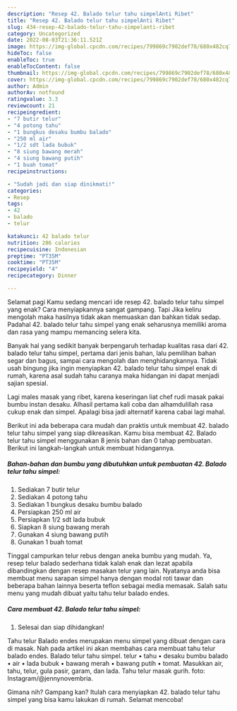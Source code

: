 ```yaml
---
description: "Resep 42. Balado telur tahu simpelAnti Ribet"
title: "Resep 42. Balado telur tahu simpelAnti Ribet"
slug: 434-resep-42-balado-telur-tahu-simpelanti-ribet
category: Uncategorized
date: 2022-08-03T21:36:11.521Z
image: https://img-global.cpcdn.com/recipes/799869c7902def78/680x482cq70/42-balado-telur-tahu-simpel-foto-resep-utama.jpg
hideToc: false
enableToc: true
enableTocContent: false
thumbnail: https://img-global.cpcdn.com/recipes/799869c7902def78/680x482cq70/42-balado-telur-tahu-simpel-foto-resep-utama.jpg
cover: https://img-global.cpcdn.com/recipes/799869c7902def78/680x482cq70/42-balado-telur-tahu-simpel-foto-resep-utama.jpg
author: Admin
authorAv: notfound
ratingvalue: 3.3
reviewcount: 21
recipeingredient:
- "7 butir telur"
- "4 potong tahu"
- "1 bungkus desaku bumbu balado"
- "250 ml air"
- "1/2 sdt lada bubuk"
- "8 siung bawang merah"
- "4 siung bawang putih"
- "1 buah tomat"
recipeinstructions:

- "Sudah jadi dan siap dinikmati!"
categories:
- Resep
tags:
- 42
- balado
- telur

katakunci: 42 balado telur 
nutrition: 286 calories
recipecuisine: Indonesian
preptime: "PT35M"
cooktime: "PT35M"
recipeyield: "4"
recipecategory: Dinner

---
```



Selamat pagi Kamu sedang mencari ide resep 42. balado telur tahu simpel yang enak? Cara menyiapkannya sangat gampang. Tapi Jika keliru mengolah maka hasilnya tidak akan memuaskan dan bahkan tidak sedap. Padahal 42. balado telur tahu simpel yang enak seharusnya memiliki aroma dan rasa yang mampu memancing selera kita.


Banyak hal yang sedikit banyak berpengaruh terhadap kualitas rasa dari 42. balado telur tahu simpel, pertama dari jenis bahan, lalu pemilihan bahan segar dan bagus, sampai cara mengolah dan menghidangkannya. Tidak usah bingung jika ingin menyiapkan 42. balado telur tahu simpel enak di rumah, karena asal sudah tahu caranya maka hidangan ini dapat menjadi sajian spesial.

Lagi males masak yang ribet, karena keseringan liat chef rudi masak pakai bumbu instan desaku. Alhasil pertama kali coba dan alhamdulillah rasa cukup enak dan simpel. Apalagi bisa jadi alternatif karena cabai lagi mahal.


Berikut ini ada beberapa cara mudah dan praktis untuk membuat 42. balado telur tahu simpel yang siap dikreasikan. Kamu bisa membuat 42. Balado telur tahu simpel menggunakan 8 jenis bahan dan 0 tahap pembuatan. Berikut ini langkah-langkah untuk membuat hidangannya.

<!--inarticleads1-->

##### Bahan-bahan dan bumbu yang dibutuhkan untuk pembuatan 42. Balado telur tahu simpel:

1. Sediakan 7 butir telur
1. Sediakan 4 potong tahu
1. Sediakan 1 bungkus desaku bumbu balado
1. Persiapkan 250 ml air
1. Persiapkan 1/2 sdt lada bubuk
1. Siapkan 8 siung bawang merah
1. Gunakan 4 siung bawang putih
1. Gunakan 1 buah tomat


Tinggal campurkan telur rebus dengan aneka bumbu yang mudah. Ya, resep telur balado sederhana tidak kalah enak dan lezat apabila dibandingkan dengan resep masakan telur yang lain. Nyatanya anda bisa membuat menu sarapan simpel hanya dengan modal roti tawar dan beberapa bahan lainnya beserta teflon sebagai media memasak. Salah satu menu yang mudah dibuat yaitu tahu telur balado endes. 

<!--inarticleads2-->

##### Cara membuat 42. Balado telur tahu simpel:


1. Selesai dan siap dihidangkan!

Tahu telur Balado endes merupakan menu simpel yang dibuat dengan cara di masak. Nah pada artikel ini akan membahas cara membuat tahu telur balado endes. Balado telur tahu simpel. telur • tahu • desaku bumbu balado • air • lada bubuk • bawang merah • bawang putih • tomat. Masukkan air, tahu, telur, gula pasir, garam, dan lada. Tahu telur masak gurih. foto: Instagram/@jennynovembria. 

Gimana nih? Gampang kan? Itulah cara menyiapkan 42. balado telur tahu simpel yang bisa kamu lakukan di rumah. Selamat mencoba!
